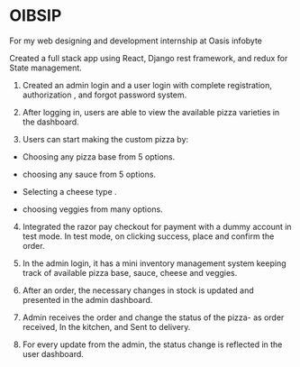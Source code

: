 # OIBSIP
For my web designing and development internship at Oasis infobyte

 

 Created a full stack app using React, Django rest framework, and redux for State management.

1. Created an admin login and a user login with complete registration, authorization , and forgot password system. 

2. After logging in, users are able to view the available pizza varieties in the dashboard.

3. Users can start making the custom pizza by:

- Choosing any pizza base from 5 options.

- choosing any sauce from 5 options.

- Selecting a cheese type .

- choosing veggies from many options.

4. Integrated the razor pay checkout for payment with a dummy account in test mode. In test mode, on clicking success, place and confirm the order.

5. In the admin login, it has a mini inventory management system keeping track of available pizza base, sauce, cheese and veggies. 

6. After an order, the necessary changes in stock is updated and presented in the admin dashboard. 


7. Admin receives the order and change the status of the pizza- as order received, In the kitchen, and Sent to delivery.

8. For every update from the admin, the status change is reflected in the user dashboard.




